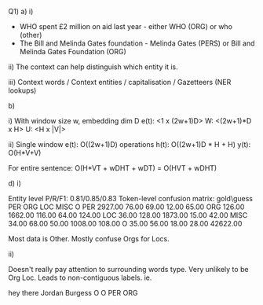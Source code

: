 Q1)
a) i)
- WHO spent £2 million on aid last year - either WHO (ORG) or who (other)
- The Bill and Melinda Gates foundation - Melinda Gates (PERS) or Bill and Melinda Gates Foundation (ORG)

ii) The context can help distinguish which entity it is.

iii) Context words / Context entities / capitalisation / Gazetteers (NER lookups)

b)

 i)
 With window size w, embedding dim D
     e(t): <1 x (2w+1)D>
     W: <(2w+1)*D x H>
     U: <H x |V|>

  ii)
  Single window
  e(t): O((2w+1)D) operations
  h(t): O((2w+1)D * H + H)
  y(t): O(H*V+V)

  For entire sentence:
  O(H*VT + wDHT + wDT)
  =  O(HVT + wDHT)

d)
i)

Entity level P/R/F1: 0.81/0.85/0.83
Token-level confusion matrix:
gold\guess  PER     	ORG     	LOC     	MISC    	O
PER     	2927.00 	76.00   	69.00   	12.00   	65.00
ORG     	126.00  	1662.00 	116.00  	64.00   	124.00
LOC     	36.00   	128.00  	1873.00 	15.00   	42.00
MISC    	34.00   	68.00   	50.00   	1008.00 	108.00
O       	35.00   	56.00   	18.00   	28.00   	42622.00


Most data is Other. Mostly confuse Orgs for Locs.

ii)

Doesn't really pay attention to surrounding words type. Very unlikely to be Org Loc.
Leads to non-contiguous labels.
ie.

hey there Jordan Burgess
O   O     PER    ORG





